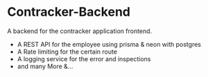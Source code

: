 # Contracker-Backend

A backend for the contracker application frontend.

- A REST API for the employee using prisma & neon with postgres
- A Rate limiting for the certain route
- A logging service for the error and inspections
- and many More &...
